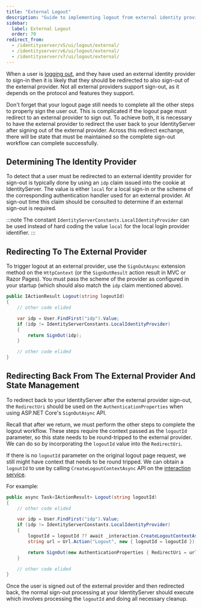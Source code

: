 ```yaml
---
title: "External Logout"
description: "Guide to implementing logout from external identity providers in IdentityServer, including detecting provider usage, redirecting users for sign-out, and maintaining state across the redirect flow."
sidebar:
  label: External Logout
  order: 70
redirect_from:
  - /identityserver/v5/ui/logout/external/
  - /identityserver/v6/ui/logout/external/
  - /identityserver/v7/ui/logout/external/
---
```


When a user is [logging out](/identityserver/ui/logout), and they have used an external identity provider to sign-in then it is likely that they should be redirected to also sign-out of the external provider.
Not all external providers support sign-out, as it depends on the protocol and features they support.

Don't forget that your logout page still needs to complete all the other steps to properly sign the user out.
This is complicated if the logout page must redirect to an external provider to sign out.
To achieve both, it is necessary to have the external provider to redirect the user back to your IdentityServer after signing out of the external provider.
Across this redirect exchange, there will be state that must be maintained so the complete sign-out workflow can complete successfully.

## Determining The Identity Provider

To detect that a user must be redirected to an external identity provider for sign-out is typically done by using an `idp` claim issued into the cookie at IdentityServer.
The value is either `local` for a local sign-in or the scheme of the corresponding authentication handler used for an external provider.
At sign-out time this claim should be consulted to determine if an external sign-out is required.

:::note
The constant `IdentityServerConstants.LocalIdentityProvider` can be used instead of hard coding the value `local` for the local login provider identifier.
:::

## Redirecting To The External Provider

To trigger logout at an external provider, use the `SignOutAsync` extension method on the `HttpContext` (or the `SignOutResult` action result in MVC or Razor Pages). You must pass the scheme of the provider as configured in your startup (which should also match the `idp` claim mentioned above).

```csharp
public IActionResult Logout(string logoutId)
{
    // other code elided

    var idp = User.FindFirst("idp").Value;
    if (idp != IdentityServerConstants.LocalIdentityProvider)
    {
        return SignOut(idp);
    }

    // other code elided
}
```

## Redirecting Back From The External Provider And State Management

To redirect back to your IdentityServer after the external provider sign-out, the `RedirectUri` should be used on the `AuthenticationProperties` when using ASP.NET Core's `SignOutAsync` API.

Recall that after we return, we must perform the other steps to complete the logout workflow.
These steps require the context passed as the `logoutId` parameter, so this state needs to be round-tripped to the external provider.
We can do so by incorporating the `logoutId` value into the `RedirectUri`.

If there is no `logoutId` parameter on the original logout page request, we still might have context that needs to be round tripped.
We can obtain a `logoutId` to use by calling `CreateLogoutContextAsync` API on the [interaction service](/identityserver/reference/services/interaction-service.md).

For example:

```csharp
public async Task<IActionResult> Logout(string logoutId)
{
    // other code elided

    var idp = User.FindFirst("idp").Value;
    if (idp != IdentityServerConstants.LocalIdentityProvider)
    {
        logoutId = logoutId ?? await _interaction.CreateLogoutContextAsync();
        string url = Url.Action("Logout", new { logoutId = logoutId });

        return SignOut(new AuthenticationProperties { RedirectUri = url }, idp);
    }

    // other code elided
}
```

Once the user is signed out of the external provider and then redirected back, the normal sign-out processing at your IdentityServer should execute which involves processing the `logoutId` and doing all necessary cleanup.
